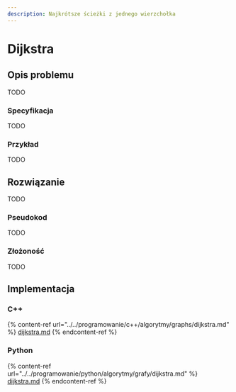 ```yaml
---
description: Najkrótsze ścieżki z jednego wierzchołka
---
```


# Dijkstra

## Opis problemu

TODO

### Specyfikacja

TODO

### Przykład

TODO

## Rozwiązanie

TODO

### Pseudokod

TODO

### Złożoność

TODO

## Implementacja

### C++

{% content-ref url="../../programowanie/c++/algorytmy/graphs/dijkstra.md" %}
[dijkstra.md](../../programowanie/c++/algorytmy/graphs/dijkstra.md)
{% endcontent-ref %}

### Python

{% content-ref url="../../programowanie/python/algorytmy/grafy/dijkstra.md" %}
[dijkstra.md](../../programowanie/python/algorytmy/grafy/dijkstra.md)
{% endcontent-ref %}

